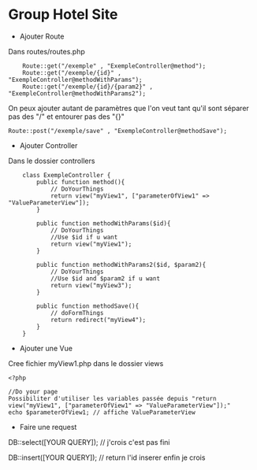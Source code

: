 # Group Hotel Site

 - Ajouter Route

 Dans routes/routes.php

		Route::get("/exemple" , "ExempleController@method");
		Route::get("/exemple/{id}" , "ExempleController@methodWithParams");
		Route::get("/exemple/{id}/{param2}" , "ExempleController@methodWithParams2");
On peux ajouter autant de paramètres que l'on veut tant qu'il sont séparer pas des "/" et entourer pas des "{}"
	
	Route::post("/exemple/save" , "ExempleController@methodSave");
	
 - Ajouter Controller

 Dans le dossier controllers

        class ExempleController {
		    public function method(){
		    	// DoYourThings
		    	return view("myView1", ["parameterOfView1" => "ValueParameterView"]);
		    }
    
		    public function methodWithParams($id){
		    	// DoYourThings
		    	//Use $id if u want
		    	return view("myView1");
		    }
		    
		    public function methodWithParams2($id, $param2){
		    	// DoYourThings
		    	//Use $id and $param2 if u want
		    	return view("myView3");
		    }
    
		    public function methodSave(){
		    	// doFormThings
		    	return redirect("myView4");
		    }
		}
	

 - Ajouter une Vue

Cree fichier myView1.php dans le dossier views

    <?php 
    
    //Do your page
	Possibiliter d'utiliser les variables passée depuis "return view("myView1", ["parameterOfView1" => "ValueParameterView"]);"
	echo $parameterOfView1; // affiche ValueParameterView


- Faire une request

DB::select([YOUR QUERY]); // j'crois c'est pas fini

DB::insert([YOUR QUERY]); // return l'id inserer enfin je crois

